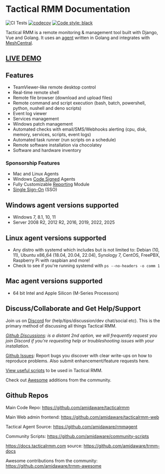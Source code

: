 # Tactical RMM Documentation

![CI Tests](https://github.com/amidaware/tacticalrmm/actions/workflows/ci-tests.yml/badge.svg?branch=develop)
[![codecov](https://codecov.io/gh/amidaware/tacticalrmm/branch/develop/graph/badge.svg?token=8ACUPVPTH6)](https://codecov.io/gh/amidaware/tacticalrmm)
[![Code style: black](https://img.shields.io/badge/code%20style-black-000000.svg)](https://github.com/python/black)

Tactical RMM is a remote monitoring & management tool built with Django, Vue and Golang.
It uses an [agent](https://github.com/amidaware/rmmagent) written in Golang and integrates with [MeshCentral](https://github.com/Ylianst/MeshCentral).

## [LIVE DEMO](https://demo.tacticalrmm.com/)

## Features

- TeamViewer-like remote desktop control
- Real-time remote shell
- Remote file browser (download and upload files)
- Remote command and script execution (bash, batch, powershell, python, nushell and deno scripts)
- Event log viewer
- Services management
- Windows patch management
- Automated checks with email/SMS/Webhooks alerting (cpu, disk, memory, services, scripts, event logs)
- Automated task runner (run scripts on a schedule)
- Remote software installation via chocolatey
- Software and hardware inventory

### Sponsorship Features

- Mac and Linux Agents
- Windows [Code Signed](./code_signing.md) Agents
- Fully Customizable [Reporting](./ee/reporting/reporting_overview.md) Module
- [Single Sign-On](./ee/sso/sso.md) (SSO)

## Windows agent versions supported

- Windows 7, 8.1, 10, 11
- Server 2008 R2, 2012 R2, 2016, 2019, 2022, 2025

## Linux agent versions supported

- Any distro with systemd which includes but is not limited to: Debian (10, 11), Ubuntu x86_64 (18.04, 20.04, 22.04), Synology 7, CentOS, FreePBX, Raspberry Pi with raspbian and more!
- Check to see if you're running systemd with `ps --no-headers -o comm 1`

## Mac agent versions supported

- 64 bit Intel and Apple Silicon (M-Series Processors)

## Discuss/Collaborate and Get Help/Support

Join us on [Discord](https://discord.gg/upGTkWp) for (help/tips/discussion/dev chat/social etc). This is the primary method of discussing all things Tactical RMM.

_[Github Discussions](https://github.com/amidaware/tacticalrmm/discussions): is a distant 2nd option, we will frequently request you join Discord if you're requesting help or troubleshooting issues with your installation._

[Github Issues](https://github.com/amidaware/tacticalrmm/issues): Report bugs you discover with clear write-ups on how to reproduce problems. Also submit enhancement/feature requests here.

[View useful scripts](https://github.com/amidaware/community-scripts) to be used in Tactical RMM.

Check out [Awesome](https://github.com/amidaware/trmm-awesome) additions from the community.

## Github Repos

Main Code Repo: <https://github.com/amidaware/tacticalrmm>

Main Web admin frontend: <https://github.com/amidaware/tacticalrmm-web>

Tactical Agent Source: <https://github.com/amidaware/rmmagent>

Community Scripts: <https://github.com/amidaware/community-scripts>

<https://docs.tacticalrmm.com> source: <https://github.com/amidaware/trmm-docs>

Awesome contributions from the community: <https://github.com/amidaware/trmm-awesome>
